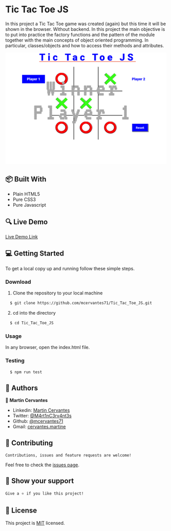 # Tic Tac Toe JS

In this project a Tic Tac Toe game was created (again) but this time it will be shown in the browser. Without backend. In this project the main objective is to put into practice the factory functions and the pattern of the module together with the main concepts of object oriented programming. In particular, classes/objects and how to access their methods and attributes.

![screenshot](./Screenshot.png)

## :package: Built With

- Plain HTML5
- Pure CSS3
- Pure Javascript

## :mag: Live Demo

[Live Demo Link](https://mcervantes71.github.io/Tic_Tac_Toe_JS/index.html)

## :computer: Getting Started

To get a local copy up and running follow these simple steps.


### Download

1) Clone the repository to your local machine

```sh
  $ git clone https://github.com/mcervantes71/Tic_Tac_Toe_JS.git
```

2) cd into the directory

```sh
  $ cd Tic_Tac_Toe_JS
```

### Usage

In any browser, open the index.html file.

### Testing

```sh
  $ npm run test
```

## :busts_in_silhouette: Authors

👤 **Martin Cervantes**

- Linkedin: [Martin Cervantes](https://www.linkedin.com/in/cervantesmartin/)
- Twitter: [@M4rt1nC3rv4nt3s](https://twitter.com/M4rt1nC3rv4nt3s)
- Github: [@mcervantes71](https://github.com/mcervantes71)
- Gmail: [cervantes.martine](mailto:cervantes.martine@gmail.com)

## 🤝 Contributing

    Contributions, issues and feature requests are welcome!

Feel free to check the [issues page](../../issues).

## :star2: Show your support

    Give a ⭐️ if you like this project!

## 📝 License

This project is [MIT](lic.url) licensed.
